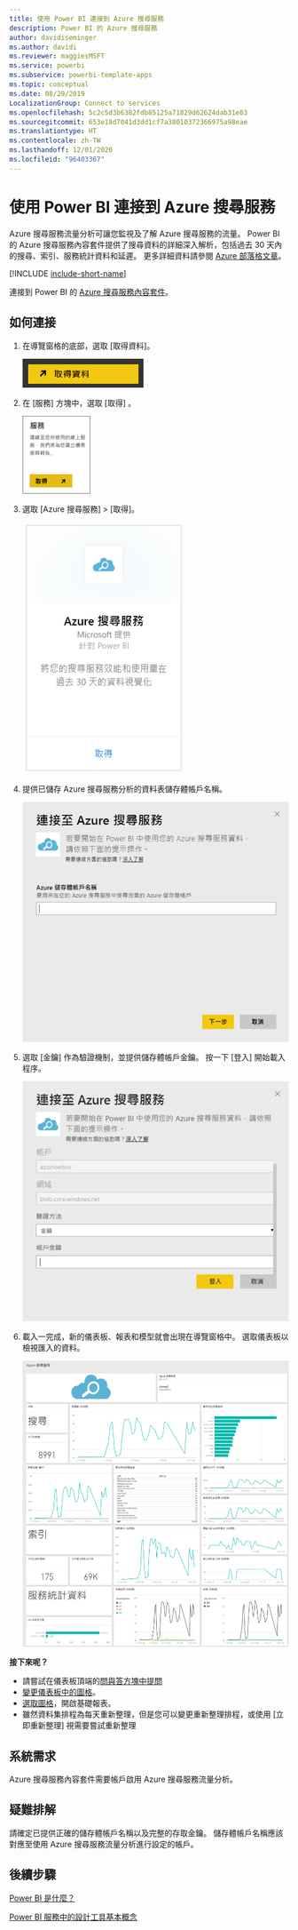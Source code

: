 ```yaml
---
title: 使用 Power BI 連接到 Azure 搜尋服務
description: Power BI 的 Azure 搜尋服務
author: davidiseminger
ms.author: davidi
ms.reviewer: maggiesMSFT
ms.service: powerbi
ms.subservice: powerbi-template-apps
ms.topic: conceptual
ms.date: 08/29/2019
LocalizationGroup: Connect to services
ms.openlocfilehash: 5c2c5d3b6382fdb85125a71829d62624dab31e83
ms.sourcegitcommit: 653e18d7041d3dd1cf7a38010372366975a98eae
ms.translationtype: HT
ms.contentlocale: zh-TW
ms.lasthandoff: 12/01/2020
ms.locfileid: "96403367"
---
```

# <a name="connect-to-azure-search-with-power-bi"></a>使用 Power BI 連接到 Azure 搜尋服務
Azure 搜尋服務流量分析可讓您監視及了解 Azure 搜尋服務的流量。 Power BI 的 Azure 搜尋服務內容套件提供了搜尋資料的詳細深入解析，包括過去 30 天內的搜尋、索引、服務統計資料和延遲。 更多詳細資料請參閱 [Azure 部落格文章](https://azure.microsoft.com/blog/analyzing-your-azure-search-traffic/)。

[!INCLUDE [include-short-name](../includes/service-deprecate-content-packs.md)]

連接到 Power BI 的 [Azure 搜尋服務內容套件](https://app.powerbi.com/getdata/services/azure-search)。

## <a name="how-to-connect"></a>如何連接
1. 在導覽窗格的底部，選取 [取得資料]。
   
   ![Power B I Desktop 中 [取得資料] 的螢幕擷取畫面，其中顯示功能窗格中的按鈕。](media/service-connect-to-azure-search/pbi_getdata.png) 
2. 在 [服務]  方塊中，選取 [取得] 。
   
   ![[服務] 對話方塊的螢幕擷取畫面，其中顯示 [取得] 按鈕。](media/service-connect-to-azure-search/pbi_getservices.png) 
3. 選取 [Azure 搜尋服務] \> [取得]。
   
   ![[Azure 服務] 對話方塊的螢幕擷取畫面，其中顯示 [取得] 連結。](media/service-connect-to-azure-search/azuresearch.png)
4. 提供已儲存 Azure 搜尋服務分析的資料表儲存體帳戶名稱。
   
   ![[連接 Azure 搜尋服務] 對話方塊的螢幕擷取畫面，其中顯示 [Azure 儲存體帳戶名稱] 欄位。](media/service-connect-to-azure-search/params.png)
5. 選取 [金鑰]  作為驗證機制，並提供儲存體帳戶金鑰。 按一下 [登入]  開始載入程序。
   
   ![[連接 Azure 搜尋服務] 對話方塊的螢幕擷取畫面，其中顯示 [驗證方法] 欄位中所輸入的金鑰。](media/service-connect-to-azure-search/creds.png)
6. 載入一完成，新的儀表板、報表和模型就會出現在導覽窗格中。 選取儀表板以檢視匯入的資料。
   
    ![功能窗格的螢幕擷取畫面，其中顯示儀表板、報表和模型。](media/service-connect-to-azure-search/dashboard2.png)

**接下來呢？**

* 請嘗試在儀表板頂端的[問與答方塊中提問](../consumer/end-user-q-and-a.md)
* [變更儀表板中的圖格](../create-reports/service-dashboard-edit-tile.md)。
* [選取圖格](../consumer/end-user-tiles.md)，開啟基礎報表。
* 雖然資料集排程為每天重新整理，但是您可以變更重新整理排程，或使用 [立即重新整理] 視需要嘗試重新整理

## <a name="system-requirements"></a>系統需求
Azure 搜尋服務內容套件需要帳戶啟用 Azure 搜尋服務流量分析。

## <a name="troubleshooting"></a>疑難排解
請確定已提供正確的儲存體帳戶名稱以及完整的存取金鑰。 儲存體帳戶名稱應該對應至使用 Azure 搜尋服務流量分析進行設定的帳戶。

## <a name="next-steps"></a>後續步驟
[Power BI 是什麼？](../fundamentals/power-bi-overview.md)

[Power BI 服務中的設計工具基本概念](../fundamentals/service-basic-concepts.md)
